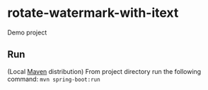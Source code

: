 # rotate-watermark-with-itext
Demo project 
## Run

(Local [Maven][1] distribution)
From project directory run the following command: `mvn spring-boot:run`

[1]: https://maven.apache.org/install.html
